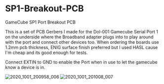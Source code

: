 # SP1-Breakout-PCB
GameCube SP1 Port Breakout PCB

This is a set of PCB Gerbers I made for the Dol-001 Gamecube Serial Port 1 on the underside where the Broadband adapter plugs into 
to play around with the port and connect other devices too. When ordering the boards use 1.2mm pcb thickness, ENIG surface finish preferred but I used HASL
cause I'm cheap and its good enough for tests.

Connect EXTIN to GND to enable the Port when in use to let the gamecube know a device is in.


![2020_1001_200958_006](https://github.com/silverstee1/SP1-Breakout-PCB/assets/54997238/439a8bb5-cc07-468c-9574-b0b23b0f8c5c)
![2020_1001_201008_007](https://github.com/silverstee1/SP1-Breakout-PCB/assets/54997238/65dd3110-1894-45fb-b974-2050b6cb703b)
